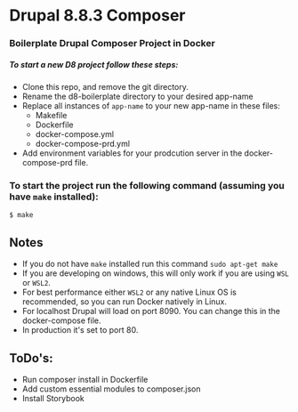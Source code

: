 # Drupal 8.8.3 Composer

### Boilerplate Drupal Composer Project in Docker

##### To start a new D8 project follow these steps:

* Clone this repo, and remove the git directory.
* Rename the d8-boilerplate directory to your desired app-name
* Replace all instances of `app-name` to your new app-name in these files:
  - Makefile
  - Dockerfile
  - docker-compose.yml
  - docker-compose-prd.yml
* Add environment variables for your prodcution server in the docker-compose-prd file.

### To start the project run the following command (assuming you have `make` installed):

`$ make`

## Notes
* If you do not have `make` installed run this command `sudo apt-get make`
* If you are developing on windows, this will only work if you are using `WSL` or `WSL2`.
* For best performance either `WSL2` or any native Linux OS is recommended, so you can run Docker natively in Linux. 
* For localhost Drupal will load on port 8090. You can change this in the docker-compose file.
* In production it's set to port 80.

## ToDo's:
* Run composer install in Dockerfile
* Add custom essential modules to composer.json
* Install Storybook
